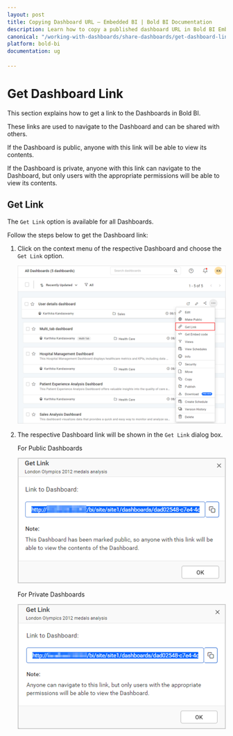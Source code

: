 ```yaml
---
layout: post
title: Copying Dashboard URL – Embedded BI | Bold BI Documentation
description: Learn how to copy a published dashboard URL in Bold BI Embedded from dashboard listing or dashboard itself to share with others.
canonical: "/working-with-dashboards/share-dashboards/get-dashboard-link/"
platform: bold-bi
documentation: ug

---
```


# Get Dashboard Link

This section explains how to get a link to the Dashboards in Bold BI.

These links are used to navigate to the Dashboard and can be shared with others.

If the Dashboard is public, anyone with this link will be able to view its contents.

If the Dashboard is private, anyone with this link can navigate to the Dashboard, but only users with the appropriate permissions will be able to view its contents.

## Get Link 

The `Get Link` option is available for all Dashboards. 

Follow the steps below to get the Dashboard link:

1. Click on the context menu of the respective Dashboard and choose the `Get Link` option.

	![Get Link Menu](/static/assets/working-with-dashboards/share-dashboards/images/get-link-menu.png)

2. The respective Dashboard link will be shown in the `Get Link` dialog box.

    For Public Dashboards

    ![Get Link Dialog](/static/assets/working-with-dashboards/share-dashboards/images/get-link-public.png) 

    For Private Dashboards
    
    ![Get Link Dialog](/static/assets/working-with-dashboards/share-dashboards/images/get-link-private.png)